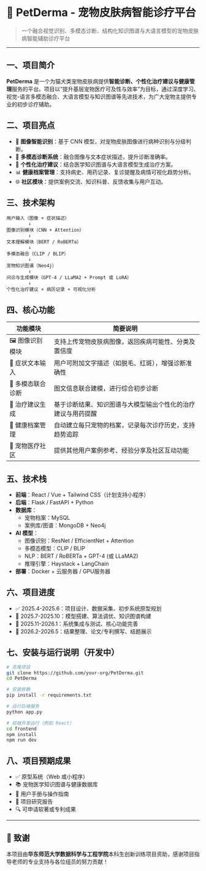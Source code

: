# 🐾 PetDerma - 宠物皮肤病智能诊疗平台

> 一个融合视觉识别、多模态诊断、结构化知识图谱与大语言模型的宠物皮肤病智能辅助诊疗平台

------

## 一、项目简介

**PetDerma** 是一个为猫犬类宠物皮肤病提供**智能诊断、个性化治疗建议与健康管理**服务的平台。项目以“提升基层宠物医疗可及性与效率”为目标，通过深度学习、视觉-语言多模态融合、大语言模型与知识图谱等先进技术，为广大宠物主提供专业的初步诊疗辅助。



## 二、项目亮点

- 🧬 **图像智能识别**：基于 CNN 模型，对宠物皮肤图像进行病种识别与分级判断。
- 🔀 **多模态诊断系统**：融合图像与文本症状描述，提升诊断准确率。
- 🧾 **个性化治疗建议**：结合医学知识图谱与大语言模型生成治疗方案。
- 📊 **健康档案管理**：支持病史、用药记录、复诊提醒及病情可视化趋势分析。
- 🌐 **社区模块**：提供案例交流、知识科普、反馈收集与用户互动。



## 三、技术架构

```
用户输入（图像 + 症状描述）
        ↓
图像识别模块（CNN + Attention）
        ↓
文本理解模块（BERT / RoBERTa）
        ↓
多模态融合（CLIP / BLIP）
        ↓
宠物知识图谱（Neo4j）
        ↓
问诊与生成模块（GPT-4 / LLaMA2 + Prompt 或 LoRA）
        ↓
个性化治疗建议 + 病历记录 + 可视化分析
```



## 四、核心功能

| 功能模块         | 简要说明                                                     |
| ---------------- | ------------------------------------------------------------ |
| 🖼 图像识别模块   | 支持上传宠物皮肤病图像，返回疾病可能性、分类及置信度         |
| 📝 症状文本输入   | 用户可附加文字描述（如脱毛、红斑），增强诊断准确性           |
| 🧠 多模态联合诊断 | 图文信息联合建模，进行综合初步诊断                           |
| 💊 治疗建议生成   | 基于诊断结果、知识图谱与大模型输出个性化的治疗建议与用药提醒 |
| 📁 健康档案管理   | 自动建立每只宠物的档案，记录每次诊疗历史，支持趋势追踪       |
| 🐶 宠物医疗社区   | 提供其他用户案例参考、经验分享及社区互动功能                 |



## 五、技术栈

- **前端**：React / Vue + Tailwind CSS（计划支持小程序）
- **后端**：Flask / FastAPI + Python
- **数据库**：
  - 宠物档案：MySQL
  - 案例库/图谱：MongoDB + Neo4j
- **AI 模型**：
  - 图像识别：ResNet / EfficientNet + Attention
  - 多模态模型：CLIP / BLIP
  - NLP：BERT / RoBERTa + GPT-4 (或 LLaMA2)
  - 推理引擎：Haystack + LangChain
- **部署**：Docker + 云服务器 / GPU服务器



## 六、项目进度

- ✅ 2025.4-2025.6：项目设计、数据采集、初步系统原型规划
- 🔄 2025.7-2025.10：模型搭建、算法调优、知识图谱构建
- 🧪 2025.11-2026.1：系统集成与测试、核心功能完善
- 📝 2026.2-2026.5：结果整理、论文/专利撰写、结题展示



## 七、安装与运行说明（开发中）

```bash
# 克隆项目
git clone https://github.com/your-org/PetDerma.git
cd PetDerma

# 安装依赖
pip install -r requirements.txt

# 运行后端服务
python app.py

# 前端开发运行（例如 React）
cd frontend
npm install
npm run dev
```



## 八、项目预期成果

- ✅ 原型系统（Web 或小程序）
- 📚 宠物医学知识图谱与健康数据库
- 🧾 用户手册与操作指南
- 📝 项目研究报告
- 🔍 可申请软著或专利成果

------

## 📢 致谢

本项目由**华东师范大学数据科学与工程学院**本科生创新训练项目资助，感谢项目指导老师的专业支持与各位组员的努力贡献！